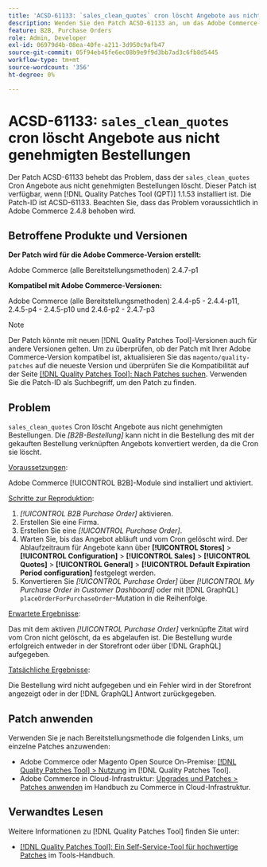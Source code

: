 ```yaml
---
title: 'ACSD-61133: `sales_clean_quotes` cron löscht Angebote aus nicht genehmigten Bestellungen'
description: Wenden Sie den Patch ACSD-61133 an, um das Adobe Commerce-Problem zu beheben, bei dem „sales_clean_quotes“ cron Angebote aus nicht genehmigten Bestellungen löscht.
feature: B2B, Purchase Orders
role: Admin, Developer
exl-id: 06979d4b-08ea-40fe-a211-3d950c9afb47
source-git-commit: 05f94eb45fe6ec08b9e9f9d3bb7ad3c6fb8d5445
workflow-type: tm+mt
source-wordcount: '356'
ht-degree: 0%

---
```


# ACSD-61133: `sales_clean_quotes` cron löscht Angebote aus nicht genehmigten Bestellungen

Der Patch ACSD-61133 behebt das Problem, dass der `sales_clean_quotes` Cron Angebote aus nicht genehmigten Bestellungen löscht. Dieser Patch ist verfügbar, wenn [!DNL Quality Patches Tool (QPT)] 1.1.53 installiert ist. Die Patch-ID ist ACSD-61133. Beachten Sie, dass das Problem voraussichtlich in Adobe Commerce 2.4.8 behoben wird.

## Betroffene Produkte und Versionen

**Der Patch wird für die Adobe Commerce-Version erstellt:**

Adobe Commerce (alle Bereitstellungsmethoden) 2.4.7-p1

**Kompatibel mit Adobe Commerce-Versionen:**

Adobe Commerce (alle Bereitstellungsmethoden) 2.4.4-p5 - 2.4.4-p11, 2.4.5-p4 - 2.4.5-p10 und 2.4.6-p2 - 2.4.7-p3

>[!NOTE]
>
>Der Patch könnte mit neuen [!DNL Quality Patches Tool]-Versionen auch für andere Versionen gelten. Um zu überprüfen, ob der Patch mit Ihrer Adobe Commerce-Version kompatibel ist, aktualisieren Sie das `magento/quality-patches` auf die neueste Version und überprüfen Sie die Kompatibilität auf der Seite [[!DNL Quality Patches Tool]: Nach Patches suchen](https://experienceleague.adobe.com/tools/commerce-quality-patches/index.html). Verwenden Sie die Patch-ID als Suchbegriff, um den Patch zu finden.

## Problem

`sales_clean_quotes` Cron löscht Angebote aus nicht genehmigten Bestellungen. Die *[B2B-Bestellung]* kann nicht in die Bestellung des mit der gekauften Bestellung verknüpften Angebots konvertiert werden, da die Cron sie löscht.

<u>Voraussetzungen</u>:

Adobe Commerce [!UICONTROL B2B]-Module sind installiert und aktiviert.

<u>Schritte zur Reproduktion</u>:

1. *[!UICONTROL B2B Purchase Order]* aktivieren.
1. Erstellen Sie eine Firma.
1. Erstellen Sie eine *[!UICONTROL Purchase Order]*.
1. Warten Sie, bis das Angebot abläuft und vom Cron gelöscht wird. Der Ablaufzeitraum für Angebote kann über **[!UICONTROL Stores]** > **[!UICONTROL Configuration]** > **[!UICONTROL Sales]** > **[!UICONTROL Quotes]** > **[!UICONTROL General]** > **[!UICONTROL Default Expiration Period configuration]** festgelegt werden.
1. Konvertieren Sie *[!UICONTROL Purchase Order]* über *[!UICONTROL My Purchase Order in Customer Dashboard]* oder mit [!DNL GraphQL] `placeOrderForPurchaseOrder`-Mutation in die Reihenfolge.

<u>Erwartete Ergebnisse</u>:

Das mit dem aktiven *[!UICONTROL Purchase Order]* verknüpfte Zitat wird vom Cron nicht gelöscht, da es abgelaufen ist. Die Bestellung wurde erfolgreich entweder in der Storefront oder über [!DNL GraphQL] aufgegeben.

<u>Tatsächliche Ergebnisse</u>:

Die Bestellung wird nicht aufgegeben und ein Fehler wird in der Storefront angezeigt oder in der [!DNL GraphQL] Antwort zurückgegeben.

## Patch anwenden

Verwenden Sie je nach Bereitstellungsmethode die folgenden Links, um einzelne Patches anzuwenden:

* Adobe Commerce oder Magento Open Source On-Premise: [[!DNL Quality Patches Tool] > Nutzung](/help/tools/quality-patches-tool/usage.md) im [!DNL Quality Patches Tool].
* Adobe Commerce in Cloud-Infrastruktur: [Upgrades und Patches > Patches anwenden](https://experienceleague.adobe.com/docs/commerce-cloud-service/user-guide/develop/upgrade/apply-patches.html) im Handbuch zu Commerce in Cloud-Infrastruktur.

## Verwandtes Lesen

Weitere Informationen zu [!DNL Quality Patches Tool] finden Sie unter:

* [[!DNL Quality Patches Tool]: Ein Self-Service-Tool für hochwertige Patches](/help/tools/quality-patches-tool/quality-patches-tool-to-self-serve-quality-patches.md) im Tools-Handbuch.

